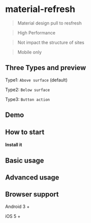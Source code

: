# material-refresh

> Material design pull to resfresh

> High Performance

> Not impact the structure of sites

> Mobile only

## Three Types and preview

Type1: `Above surface` (default)

Type2: `Below surface`

Type3: `Button action`

## Demo

## How to start

#### Install it

## Basic usage

## Advanced usage

## Browser support

Android 3 +

iOS 5 +
